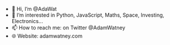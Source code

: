- 👋 Hi, I’m @AdaWat
- 👀 I’m interested in Python, JavaScript, Maths, Space, Investing, Electronics...
- 📫 How to reach me: on Twitter @AdamWatney
- 🌐 Website: adamwatney.com

<!---
AdaWat/AdaWat is a ✨ special ✨ repository because its `README.md` (this file) appears on your GitHub profile.
You can click the Preview link to take a look at your changes.
--->
